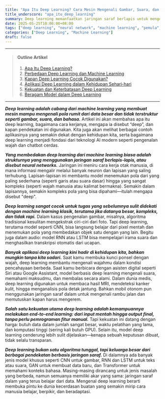 ```yaml
---
title: "Apa Itu Deep Learning? Cara Mesin Mengenali Gambar, Suara, dan Bahasa"
title_underscore: "apa_itu_deep_learning"
summary: Deep learning memanfaatkan jaringan saraf berlapis untuk mengenali pola kompleks dari data besar seperti gambar, suara, dan bahasa. Artikel ini mengulas perbedaan dengan machine learning, aplikasi sehari-hari, serta kekuatan dan keterbatasannya.
date: 2025-05-25T10:00:00+08:00
tags: ["deep learning", "neural network", "machine learning", "pemula", "ai"]
categories: ["Deep Learning", "Machine Learning"]
draft: false
---
```


---
> #### Outline Artikel
> 1. [Apa Itu Deep Learning?](#apa-itu-deep-learning)
> 2. [Perbedaan Deep Learning dan Machine Learning](#perbedaan-dl-ml)
> 3. [Kapan Deep Learning Cocok Digunakan?](#kapan-dl-digunakan)
> 4. [Aplikasi Deep Learning dalam Kehidupan Sehari-hari](#aplikasi-dl)
> 5. [Kekuatan dan Keterbatasan Deep Learning](#kekuatan-keterbatasan)
> 6. [Beragam Model dalam Deep Learning](#jenis-model-dl)
---

<span id="apa-itu-deep-learning"></span>

***Deep learning adalah cabang dari machine learning yang membuat mesin mampu mengenali pola rumit dari data besar dan tidak terstruktur seperti gambar, suara, dan bahasa.*** Artikel ini akan membahas apa itu deep learning, bagaimana cara kerjanya, mengapa ia disebut “deep”, dan kapan pendekatan ini digunakan. Kita juga akan melihat berbagai contoh aplikasinya yang semakin dekat dengan kehidupan kita, serta bagaimana deep learning menjadi fondasi dari teknologi AI modern seperti pengenalan wajah dan chatbot cerdas.

<span id="perbedaan-dl-ml"></span>

***Yang membedakan deep learning dari machine learning biasa adalah strukturnya yang menggunakan jaringan saraf berlapis-lapis, atau disebut neural networks.*** Jaringan ini meniru cara kerja otak manusia, di mana informasi mengalir melalui banyak neuron dan lapisan yang saling terhubung. Lapisan-lapisan ini membantu model menemukan pola dari yang paling sederhana (seperti garis atau suara dasar) hingga yang sangat kompleks (seperti wajah manusia atau kalimat bermakna). Semakin dalam lapisannya, semakin kompleks pola yang bisa dipahami—itulah mengapa disebut "deep".

<span id="kapan-dl-digunakan"></span>

***Deep learning sangat cocok untuk tugas yang sebelumnya sulit didekati dengan machine learning klasik, terutama jika datanya besar, kompleks, dan tidak rapi.*** Dalam kasus pengenalan gambar, misalnya, algoritma tradisional kesulitan mengekstrak ciri-ciri dari foto. Tapi deep learning, terutama model seperti CNN, bisa langsung belajar dari pixel mentah dan menemukan pola yang membedakan objek satu dengan yang lain. Begitu juga dalam audio: model RNN atau LSTM bisa mempelajari irama suara dan menghasilkan transkripsi otomatis dari ucapan.

<span id="aplikasi-dl"></span>

***Banyak aplikasi deep learning kini hadir di kehidupan kita, bahkan mungkin tanpa kita sadari.*** Saat kamu membuka kunci ponsel dengan wajah, deep learning membantu mengenali wajahmu dalam kondisi pencahayaan berbeda. Saat kamu berbicara dengan asisten digital seperti Siri atau Google Assistant, model berbasis deep learning mengenali suara, memahami maksudmu, dan membalas secara alami. Dalam dunia medis, deep learning digunakan untuk membaca hasil MRI, mendeteksi kanker kulit, hingga menganalisis pola detak jantung. Bahkan mobil otonom pun menggunakan jaringan saraf dalam untuk mengenali rambu jalan dan memutuskan kapan harus mengerem.

<span id="kekuatan-keterbatasan"></span>

***Salah satu kekuatan utama deep learning adalah kemampuannya melakukan end-to-end learning: dari input mentah hingga output final, tanpa perlu pemrograman fitur manual.*** Tapi kekuatan ini datang dengan harga: butuh data dalam jumlah sangat besar, waktu pelatihan yang lama, dan komputasi tinggi (sering kali butuh GPU). Selain itu, model deep learning cenderung lebih sulit dijelaskan—kenapa sebuah keputusan dibuat, tidak selalu transparan.

<span id="jenis-model-dl"></span>

***Deep learning bukan satu algoritma tunggal, tapi keluarga besar dari berbagai pendekatan berbasis jaringan saraf.*** Di dalamnya ada banyak jenis model khusus seperti CNN untuk gambar, RNN dan LSTM untuk teks atau suara, GAN untuk membuat data baru, dan Transformer untuk memahami konteks bahasa. Masing-masing dirancang untuk jenis masalah yang berbeda, namun semuanya memiliki akar yang sama: jaringan saraf dalam yang terus belajar dari data. Mengenal deep learning berarti membuka pintu ke dunia kecerdasan buatan yang semakin mirip cara manusia belajar, berpikir, dan beradaptasi.
